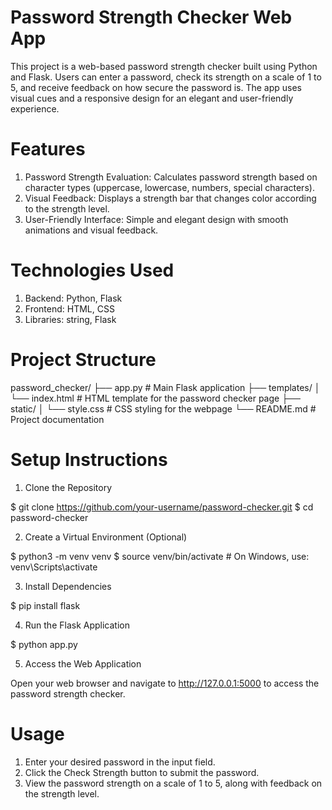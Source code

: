 # Password Strength Checker Web App
This project is a web-based password strength checker built using Python and Flask. Users can enter a password, check its strength on a scale of 1 to 5, and receive feedback on how secure the password is. The app uses visual cues and a responsive design for an elegant and user-friendly experience.

# Features
1. Password Strength Evaluation: Calculates password strength based on character types (uppercase, lowercase, numbers, special characters).
2. Visual Feedback: Displays a strength bar that changes color according to the strength level.
3. User-Friendly Interface: Simple and elegant design with smooth animations and visual feedback.

# Technologies Used
1. Backend: Python, Flask
2. Frontend: HTML, CSS
3. Libraries: string, Flask
   
# Project Structure

password_checker/
├── app.py               # Main Flask application
├── templates/
│   └── index.html       # HTML template for the password checker page
├── static/
│   └── style.css        # CSS styling for the webpage
└── README.md            # Project documentation


# Setup Instructions

1. Clone the Repository

$ git clone https://github.com/your-username/password-checker.git
$ cd password-checker


2. Create a Virtual Environment (Optional)

$ python3 -m venv venv
$ source venv/bin/activate   # On Windows, use: venv\Scripts\activate

3. Install Dependencies

$ pip install flask

4. Run the Flask Application

$ python app.py

5. Access the Web Application

Open your web browser and navigate to http://127.0.0.1:5000 to access the password strength checker.

# Usage
1. Enter your desired password in the input field.
2. Click the Check Strength button to submit the password.
3. View the password strength on a scale of 1 to 5, along with feedback on the strength level.

